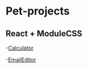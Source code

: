 # Pet-projects


## React + ModuleCSS
-[Calculator](https://github.com/Roman13-k/Pet-projects/tree/main/calculator)

-[EmailEditor](https://github.com/Roman13-k/Pet-projects/tree/main/email-editor)
